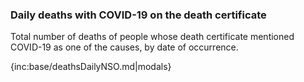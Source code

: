 ### Daily deaths with COVID-19 on the death certificate

Total number of deaths of people whose death certificate mentioned COVID-19 as one of the causes, by date of occurrence.

{inc:base/deathsDailyNSO.md|modals}